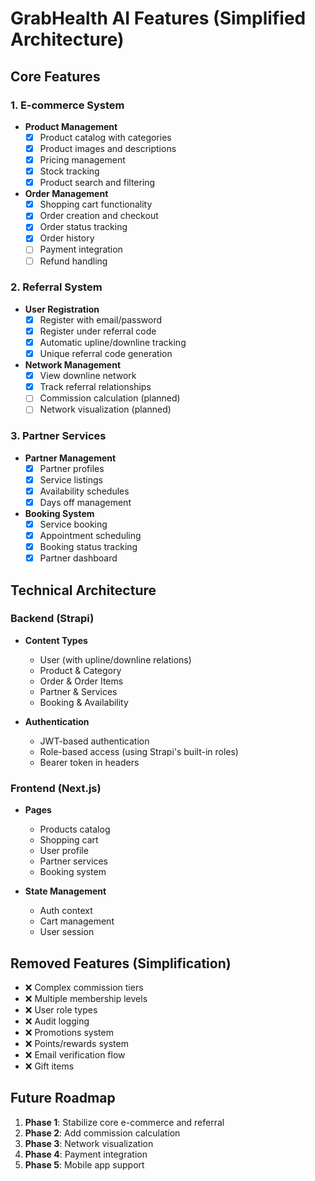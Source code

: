 # GrabHealth AI Features (Simplified Architecture)

## Core Features

### 1. E-commerce System
- **Product Management**
  - [x] Product catalog with categories
  - [x] Product images and descriptions
  - [x] Pricing management
  - [x] Stock tracking
  - [x] Product search and filtering

- **Order Management**
  - [x] Shopping cart functionality
  - [x] Order creation and checkout
  - [x] Order status tracking
  - [x] Order history
  - [ ] Payment integration
  - [ ] Refund handling

### 2. Referral System
- **User Registration**
  - [x] Register with email/password
  - [x] Register under referral code
  - [x] Automatic upline/downline tracking
  - [x] Unique referral code generation
  
- **Network Management**
  - [x] View downline network
  - [x] Track referral relationships
  - [ ] Commission calculation (planned)
  - [ ] Network visualization (planned)

### 3. Partner Services
- **Partner Management**
  - [x] Partner profiles
  - [x] Service listings
  - [x] Availability schedules
  - [x] Days off management
  
- **Booking System**
  - [x] Service booking
  - [x] Appointment scheduling
  - [x] Booking status tracking
  - [x] Partner dashboard

## Technical Architecture

### Backend (Strapi)
- **Content Types**
  - User (with upline/downline relations)
  - Product & Category
  - Order & Order Items
  - Partner & Services
  - Booking & Availability

- **Authentication**
  - JWT-based authentication
  - Role-based access (using Strapi's built-in roles)
  - Bearer token in headers

### Frontend (Next.js)
- **Pages**
  - Products catalog
  - Shopping cart
  - User profile
  - Partner services
  - Booking system
  
- **State Management**
  - Auth context
  - Cart management
  - User session

## Removed Features (Simplification)
- ❌ Complex commission tiers
- ❌ Multiple membership levels
- ❌ User role types
- ❌ Audit logging
- ❌ Promotions system
- ❌ Points/rewards system
- ❌ Email verification flow
- ❌ Gift items

## Future Roadmap
1. **Phase 1**: Stabilize core e-commerce and referral
2. **Phase 2**: Add commission calculation
3. **Phase 3**: Network visualization
4. **Phase 4**: Payment integration
5. **Phase 5**: Mobile app support